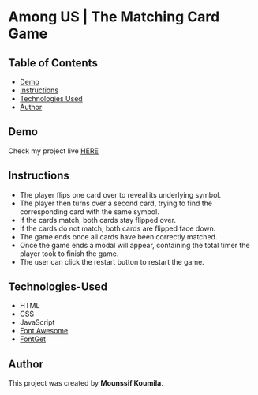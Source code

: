 # Among US | The Matching Card Game


## Table of Contents

* [Demo](#demo)
* [Instructions](#instructions)
* [Technologies Used](#Technologies-Used)
* [Author](#author)

## Demo
Check my project live [HERE](https://amonguscardgame.netlify.app/) 


## Instructions

* The player flips one card over to reveal its underlying symbol.
* The player then turns over a second card, trying to find the corresponding card with the same symbol.
* If the cards match, both cards stay flipped over.
* If the cards do not match, both cards are flipped face down.
* The game ends once all cards have been correctly matched.
* Once the game ends a modal will appear, containing the total timer the player took to finish the game.
* The user can click the restart button to restart the game.


## Technologies-Used

* HTML
* CSS
* JavaScript
* [Font Awesome](https://fontawesome.com/)
* [FontGet](https://www.fontget.com/discover/among-us/)


## Author

This project was created by **Mounssif Koumila**.
